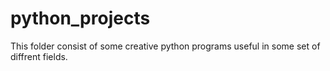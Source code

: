 # python_projects
This folder consist of some creative python programs useful in some set of diffrent fields.
